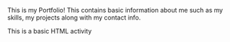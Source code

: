 This is my Portfolio! This contains basic information about me such as my skills, my projects along with my contact info. 

This is a basic HTML activity 
